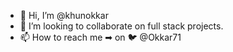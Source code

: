 - 👋 Hi, I’m @khunokkar
- 💞️ I’m looking to collaborate on full stack projects.
- 📫 How to reach me ➡ on 🐦 @Okkar71


<!---
khunokkar/khunokkar is a ✨ special ✨ repository because its `README.md` (this file) appears on your GitHub profile.
You can click the Preview link to take a look at your changes.
--->
